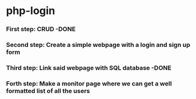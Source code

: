 # php-login

### First step: CRUD -DONE
### Second step: Create a simple webpage with a login and sign up form
### Third step: Link said webpage with SQL database -DONE
### Forth step: Make a monitor page where we can get a well formatted list of all the users
